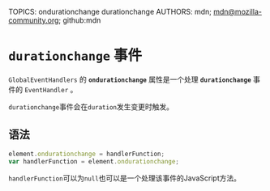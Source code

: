 TOPICS: ondurationchange
        durationchange
AUTHORS: mdn; mdn@mozilla-community.org; github:mdn

# `durationchange` 事件

`GlobalEventHandlers` 的 **`ondurationchange`** 属性是一个处理 **`durationchange`** 事件的 `EventHandler` 。

`durationchange`事件会在`duration`发生变更时触发。

## 语法

```javascript
element.ondurationchange = handlerFunction;
var handlerFunction = element.ondurationchange;
```

`handlerFunction`可以为`null`也可以是一个处理该事件的JavaScript方法。
